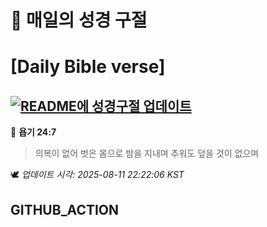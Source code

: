 # 🙏 매일의 성경 구절
# [Daily Bible verse]
## [![README에 성경구절 업데이트](https://github.com/DONGSUKA/first_test/actions/workflows/update-readme-bible.yml/badge.svg)](https://github.com/DONGSUKA/first_test/actions/workflows/update-readme-bible.yml)
<!-- START_BIBLE_VERSE -->
📖 **욥기 24:7**
> 의복이 없어 벗은 몸으로 밤을 지내며 추워도 덮을 것이 없으며

🕊️ _업데이트 시각: 2025-08-11 22:22:06 KST_
  <!-- END_BIBLE_VERSE -->
## GITHUB_ACTION
